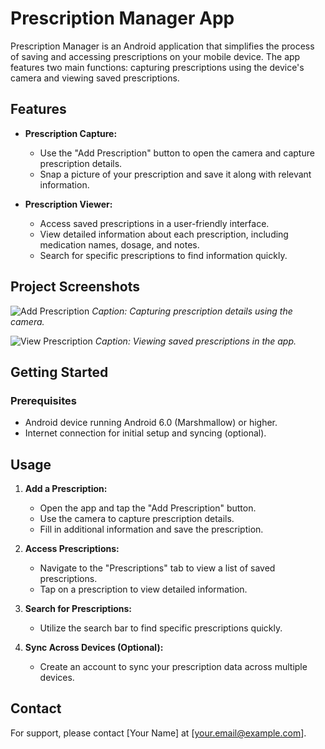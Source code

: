 # Prescription Manager App

Prescription Manager is an Android application that simplifies the process of saving and accessing prescriptions on your mobile device. The app features two main functions: capturing prescriptions using the device's camera and viewing saved prescriptions.

## Features

- **Prescription Capture:**
  - Use the "Add Prescription" button to open the camera and capture prescription details.
  - Snap a picture of your prescription and save it along with relevant information.

- **Prescription Viewer:**
  - Access saved prescriptions in a user-friendly interface.
  - View detailed information about each prescription, including medication names, dosage, and notes.
  - Search for specific prescriptions to find information quickly.

## Project Screenshots

![Add Prescription](/screenshots/add_prescription.png)
*Caption: Capturing prescription details using the camera.*

![View Prescription](/screenshots/view_prescription.png)
*Caption: Viewing saved prescriptions in the app.*

## Getting Started

### Prerequisites

- Android device running Android 6.0 (Marshmallow) or higher.
- Internet connection for initial setup and syncing (optional).

## Usage

1. **Add a Prescription:**
   - Open the app and tap the "Add Prescription" button.
   - Use the camera to capture prescription details.
   - Fill in additional information and save the prescription.

2. **Access Prescriptions:**
   - Navigate to the "Prescriptions" tab to view a list of saved prescriptions.
   - Tap on a prescription to view detailed information.

3. **Search for Prescriptions:**
   - Utilize the search bar to find specific prescriptions quickly.

4. **Sync Across Devices (Optional):**
   - Create an account to sync your prescription data across multiple devices.

## Contact

For support, please contact [Your Name] at [your.email@example.com].
